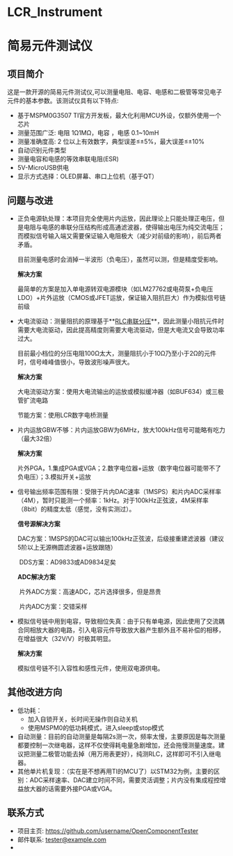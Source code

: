 # LCR_Instrument

# 简易元件测试仪

## 项目简介

这是一款开源的简易元件测试仪,可以测量电阻、电容、电感和二极管等常见电子元件的基本参数。该测试仪具有以下特点:

- 基于MSPM0G3507 TI官方开发板，最大化利用MCU外设，仅额外使用一个芯片
- 测量范围广泛: 电阻 1Ω1MΩ，电容 ，电感 0.1~10mH
- 测量准确度高: 2 位以上有效数字，典型误差≤±5%，最大误差≤±10%
- 自动识别元件类型
- 测量电容和电感的等效串联电阻(ESR)
- 5V-MicroUSB供电
- 显示方式选择：OLED屏幕、串口上位机（基于QT）

## 问题与改进

- 正负电源轨处理：本项目完全使用片内运放，因此理论上只能处理正电压，但是电阻与电感的串联分压结构形成高通滤波器，使得输出电压为纯交流电压；而模拟信号输入端又需要保证输入电阻极大（减少对前级的影响），前后两者矛盾。

  目前测量电感时会消掉一半波形（负电压），虽然可以测，但是精度受影响。

  **解决方案**

  最简单的方案是加入单电源转双电源模块（如LM27762或电荷泵+负电压LDO）+片外运放（CMOS或JFET运放，保证输入阻抗巨大）作为模拟信号链前级

- 大电流驱动：测量阻抗的原理基于**<u>RLC串联分压</u>**，因此测量小阻抗元件时需要大电流驱动，因此提高精度则需要大电流驱动，但是大电流又会导致功率过大。

  目前最小档位的分压电阻100Ω太大，测量阻抗小于10Ω乃至小于2Ω的元件时，信号峰峰值很小，导致波形噪声很大。

  **解决方案**

  大电流驱动方案：使用大电流输出的运放或模拟缓冲器（如BUF634）或三极管扩流电路

  节能方案：使用LCR数字电桥测量

- 片内运放GBW不够：片内运放GBW为6MHz，放大100kHz信号可能略有吃力（最大32倍）

  **解决方案**

  片外PGA，1.集成PGA或VGA；2.数字电位器+运放（数字电位器可能带不了负电压）；3.模拟开关+运放

- 信号输出频率范围有限：受限于片内DAC速率（1MSPS）和片内ADC采样率（4M），暂时只能测一个频率：1kHz。对于100kHz正弦波，4M采样率（8bit）的精度太低（感觉，没有实测过）。

  **信号源解决方案**

  ​	DAC方案：1MSPS的DAC可以输出100kHz正弦波，后级接重建滤波器（建议5阶以上无源椭圆滤波器+运放跟随）

  ​	DDS方案：AD9833或AD9834足矣

  **ADC解决方案**

  ​	片外ADC方案：高速ADC，芯片选择很多，但是昂贵

  ​	片内ADC方案：交错采样

- 模拟信号链中用到电容，导致相位失真：由于只有单电源，因此使用了交流耦合同相放大器的电路，引入电容元件导致放大器产生额外且不易补偿的相移，在增益很大（32V/V）时极其明显。

  **解决方案**

  模拟信号链不引入容性和感性元件，使用双电源供电。

## 其他改进方向

- 低功耗：
  - 加入自锁开关，长时间无操作则自动关机
  - 使用MSPM0的低功耗模式，进入sleep或stop模式
- 自动测量：目前的自动测量是每隔2s测一次，频率太慢，主要原因是每次测量都要控制一次继电器，这样不仅使得耗电量急剧增加，还会拖慢测量速度。建议把测量二极管功能去掉（用万用表更好），纯测RLC，这样即可不引入继电器。
- 其他单片机复现：（实在是不想再用TI的MCU了）以STM32为例，主要的区别：ADC采样速率、DAC建立时间不同，需要灵活调整；片内没有集成程控增益放大器的话需要外接PGA或VGA。


## 联系方式

- 项目主页: https://github.com/username/OpenComponentTester
- 邮件联系: tester@example.com
- 
